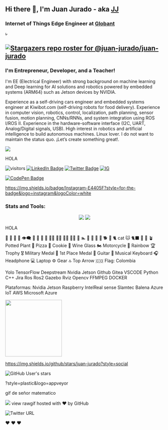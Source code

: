## Hi there 👋, I'm Juan Jurado - aka [JJ][linkedin]

### Internet of Things Edge Engineer at [Globant][Globant]



<img src="https://takingcare.globant.com/ES/assets/images/globant-lightbg-color-2.png" alt="kiwi_banner" width="10">

[![Stargazers repo roster for @juan-jurado/juan-jurado](https://reporoster.com/stars/juan-jurado)](https://github.com/juan-jurado/juan-jurado/stargazers)
  ---
  
### I'm Entrepreneur, Developer, and a Teacher!

I'm EE (Electrical Engineer) with strong background on machine learning and Deep learning for AI solutions and robotics powered by embedded systems (ARM64) such as Jetson devices by NVIDIA. 


Experience as a self-driving cars engineer and embedded systems engineer at Kiwibot.com (self-driving robots for food delivery). Experience in computer vision, robotics, control, localization, path planning, sensor fusion, motion planning, CNNs/RNNs, and system integration using ROS I/ROS II. Experience in the hardware-software interface (I2C, UART, Analog/Digital signals, USB). High interest in robotics and artificial intelligence to build autonomous machines. Linux lover. 
I do not want to maintain the status quo. ¡Let’s create something great!.


<img align="center" src="https://github-readme-stats.vercel.app/api/<CARD_TYPE>/?username=<USERNAME>&theme=<THEME_NAME>" />





HOLA


![visitors](https://visitor-badge.glitch.me/badge?page_id=juan-jurado.juan-jurado)
[![LinkedIn Badge](https://img.shields.io/badge/LinkedIn-Profile-informational?style=flat&logo=linkedin&logoColor=white&color=0D76A8)][linkedin]
[![Twitter Badge](https://img.shields.io/badge/Twitter-Profile-informational?style=flat&logo=twitter&logoColor=white&color=1CA2F1)][twitter]
[![IG](https://img.shields.io/badge/Instagram-E4405F?style=for-the-badge&logo=instagram&logoColor=white)][instagram]

[![CodePen Badge](https://img.shields.io/badge/CodePen-Profile-informational?style=flat&logo=codepen&logoColor=white&color=black)](https://codepen.io/braydoncoyer)



https://img.shields.io/badge/Instagram-E4405F?style=for-the-badge&logo=instagram&logoColor=white


[youtube]: https://www.youtube.com/channel/UCV-iMJ7VnpGcIbytF-so8yw
[globant]: https://www.globant.com/
[twitter]: https://twitter.com/JuanJuradoP
[instagram]: https://www.instagram.com/juanjuradop/?hl=en
[medium]: https://juanjuradop.medium.com/
[linkedin]: https://www.linkedin.com/in/juanfjuradop/


### **Stats and Tools**:

<p align="center">
<img src="https://github-readme-stats.vercel.app/api?username=juan-jurado&count_private=true&show_icons=true&theme=onedark" />
<img src="https://github-readme-stats.vercel.app/api/top-langs/?username=juan-jurado&layout=compact&theme=onedark" />
</p>


HOLA




🤖
💙
💯
💬
👁️‍🗨️
🙌
🦾
🧠
👀
👨‍🎓
👨‍🌾
👨‍🔧
🧑‍💻
🦸
🏊
🚴
🚵
🧘
🐶
🐕
🦮
🐈 cat
🐱 
🐈‍⬛
🌿
🌲
🪴 Potted Plant
🍕 Pizza
🍪 Cookie
🍷 Wine Glass
🏍️ Motorcycle
🌈 Rainbow
🏆 Trophy
🎖️ Military Medal
🥇 1st Place Medal
🎸 Guitar
🎹 Musical Keyboard
🎧 Headphone
💻 Laptop
⚙️ Gear
🔝 Top Arrow
🇨🇴 Flag: Colombia


Yolo
TensorFlow
Deepstream
Nvidia Jetson
Github
Gitea
VSCODE
Python
C++
Jira
Ros
Ros2
Gazebo
Rviz
Opencv
FFMPEG
DOCKER


Plataformas:
Nvidia Jetson
Raspberry
IntelReal sense
Slamtec
Balena
Azure IoT
AWS
Microsoft Azure



<img height="180em" src="https://github-readme-stats.vercel.app/api?username=juan-jurado&show_icons=true&hide_border=true&&count_private=true&include_all_commits=true" />

https://img.shields.io/github/stars/juan-jurado?style=social



![GitHub User's stars](https://img.shields.io/github/stars/juan-jurado?label=alola&style=social)




<!--
**juan-jurado/juan-jurado** is a ✨ _special_ ✨ repository because its `README.md` (this file) appears on your GitHub profile.

Here are some ideas to get you started:

- 🔭 I’m currently working on real-time video analysis using Deepstream and AI models using CNNs and Transformers.
- 🌱 I’m currently learning low level code (C++14) to improve my current robotic skills.
- 👯 I’m looking to collaborate on open source projects based on robotics and autonomous machines (AI at the edge + Robotics).
- 🤔 I’m looking for help with IDK
- 💬 Ask me about 
- 📫 How to reach me: ...
- 😄 Pronouns: ...
- ⚡ Fun fact: I used to play guitar, drums and piano - still learning. I love learning a lot of tech things (nerd emoji). I used to play deep house and viking music while I'm coding. 

Let's connect (flecha de abajo emoji)

-->


?style=plastic&logo=appveyor


gif de señor matematico

<img src="https://imgur.com/DRBKEBi">
view rawgif hosted with ❤ by GitHub




![Twitter URL](https://img.shields.io/twitter/url?style=social&url=https%3A%2F%2Ftwitter.com%2FJuanJuradoP)

<!-- ---------------------------------------------------------------------- -->


[youtube]: https://www.youtube.com/channel/UCV-iMJ7VnpGcIbytF-so8yw
[globant]: https://www.globant.com/
[twitter]: https://twitter.com/JuanJuradoP
[instagram]: https://www.instagram.com/juanjuradop/?hl=en
[medium]: https://juanjuradop.medium.com/
[linkedin]: https://www.linkedin.com/in/juanfjuradop/

❤️ ❤️ ❤️ 
